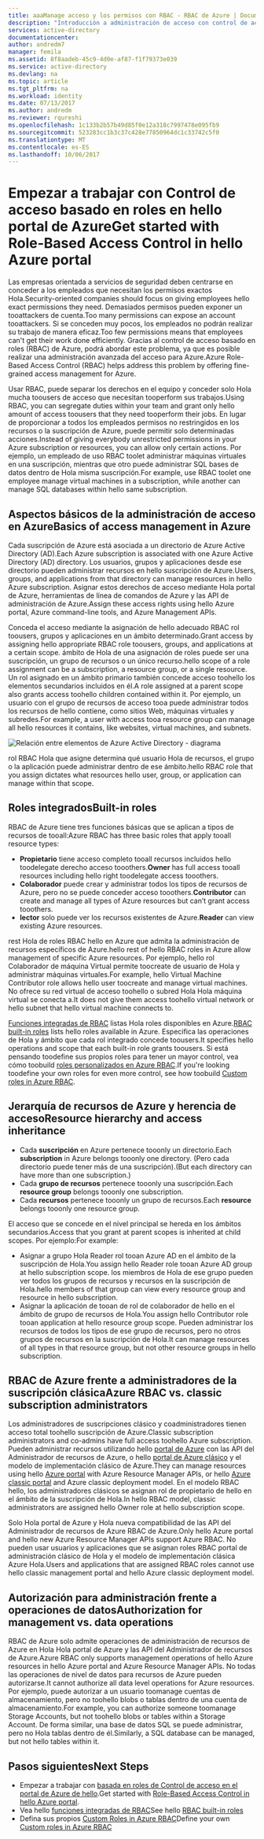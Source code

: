 ```yaml
---
title: aaaManage acceso y los permisos con RBAC - RBAC de Azure | Documentos de Microsoft
description: "Introducción a administración de acceso con control de acceso basado en roles de Azure en hello Portal de Azure. Utilizar los permisos de tooassign de asignaciones de rol en el directorio."
services: active-directory
documentationcenter: 
author: andredm7
manager: femila
ms.assetid: 8f8aadeb-45c9-4d0e-af87-f1f79373e039
ms.service: active-directory
ms.devlang: na
ms.topic: article
ms.tgt_pltfrm: na
ms.workload: identity
ms.date: 07/13/2017
ms.author: andredm
ms.reviewer: rqureshi
ms.openlocfilehash: 1c133b2b57b49d85f0e12a318c7997478e095fb9
ms.sourcegitcommit: 523283cc1b3c37c428e77850964dc1c33742c5f0
ms.translationtype: MT
ms.contentlocale: es-ES
ms.lasthandoff: 10/06/2017
---
```

# <a name="get-started-with-role-based-access-control-in-hello-azure-portal"></a><span data-ttu-id="545f6-104">Empezar a trabajar con Control de acceso basado en roles en hello portal de Azure</span><span class="sxs-lookup"><span data-stu-id="545f6-104">Get started with Role-Based Access Control in hello Azure portal</span></span>
<span data-ttu-id="545f6-105">Las empresas orientada a servicios de seguridad deben centrarse en conceder a los empleados que necesitan los permisos exactos Hola.</span><span class="sxs-lookup"><span data-stu-id="545f6-105">Security-oriented companies should focus on giving employees hello exact permissions they need.</span></span> <span data-ttu-id="545f6-106">Demasiados permisos pueden exponer un tooattackers de cuenta.</span><span class="sxs-lookup"><span data-stu-id="545f6-106">Too many permissions can expose an account tooattackers.</span></span> <span data-ttu-id="545f6-107">Si se conceden muy pocos, los empleados no podrán realizar su trabajo de manera eficaz.</span><span class="sxs-lookup"><span data-stu-id="545f6-107">Too few permissions means that employees can't get their work done efficiently.</span></span> <span data-ttu-id="545f6-108">Gracias al control de acceso basado en roles (RBAC) de Azure, podrá abordar este problema, ya que es posible realizar una administración avanzada del acceso para Azure.</span><span class="sxs-lookup"><span data-stu-id="545f6-108">Azure Role-Based Access Control (RBAC) helps address this problem by offering fine-grained access management for Azure.</span></span>

<span data-ttu-id="545f6-109">Usar RBAC, puede separar los derechos en el equipo y conceder solo Hola mucha toousers de acceso que necesitan tooperform sus trabajos.</span><span class="sxs-lookup"><span data-stu-id="545f6-109">Using RBAC, you can segregate duties within your team and grant only hello amount of access toousers that they need tooperform their jobs.</span></span> <span data-ttu-id="545f6-110">En lugar de proporcionar a todos los empleados permisos no restringidos en los recursos o la suscripción de Azure, puede permitir solo determinadas acciones.</span><span class="sxs-lookup"><span data-stu-id="545f6-110">Instead of giving everybody unrestricted permissions in your Azure subscription or resources, you can allow only certain actions.</span></span> <span data-ttu-id="545f6-111">Por ejemplo, un empleado de uso RBAC toolet administrar máquinas virtuales en una suscripción, mientras que otro puede administrar SQL bases de datos dentro de Hola misma suscripción.</span><span class="sxs-lookup"><span data-stu-id="545f6-111">For example, use RBAC toolet one employee manage virtual machines in a subscription, while another can manage SQL databases within hello same subscription.</span></span>

## <a name="basics-of-access-management-in-azure"></a><span data-ttu-id="545f6-112">Aspectos básicos de la administración de acceso en Azure</span><span class="sxs-lookup"><span data-stu-id="545f6-112">Basics of access management in Azure</span></span>
<span data-ttu-id="545f6-113">Cada suscripción de Azure está asociada a un directorio de Azure Active Directory (AD).</span><span class="sxs-lookup"><span data-stu-id="545f6-113">Each Azure subscription is associated with one Azure Active Directory (AD) directory.</span></span> <span data-ttu-id="545f6-114">Los usuarios, grupos y aplicaciones desde ese directorio pueden administrar recursos en hello suscripción de Azure.</span><span class="sxs-lookup"><span data-stu-id="545f6-114">Users, groups, and applications from that directory can manage resources in hello Azure subscription.</span></span> <span data-ttu-id="545f6-115">Asignar estos derechos de acceso mediante Hola portal de Azure, herramientas de línea de comandos de Azure y las API de administración de Azure.</span><span class="sxs-lookup"><span data-stu-id="545f6-115">Assign these access rights using hello Azure portal, Azure command-line tools, and Azure Management APIs.</span></span>

<span data-ttu-id="545f6-116">Conceda el acceso mediante la asignación de hello adecuado RBAC rol toousers, grupos y aplicaciones en un ámbito determinado.</span><span class="sxs-lookup"><span data-stu-id="545f6-116">Grant access by assigning hello appropriate RBAC role toousers, groups, and applications at a certain scope.</span></span> <span data-ttu-id="545f6-117">ámbito de Hola de una asignación de roles puede ser una suscripción, un grupo de recursos o un único recurso.</span><span class="sxs-lookup"><span data-stu-id="545f6-117">hello scope of a role assignment can be a subscription, a resource group, or a single resource.</span></span> <span data-ttu-id="545f6-118">Un rol asignado en un ámbito primario también concede acceso toohello los elementos secundarios incluidos en él.</span><span class="sxs-lookup"><span data-stu-id="545f6-118">A role assigned at a parent scope also grants access toohello children contained within it.</span></span> <span data-ttu-id="545f6-119">Por ejemplo, un usuario con el grupo de recursos de acceso tooa puede administrar todos los recursos de hello contiene, como sitios Web, máquinas virtuales y subredes.</span><span class="sxs-lookup"><span data-stu-id="545f6-119">For example, a user with access tooa resource group can manage all hello resources it contains, like websites, virtual machines, and subnets.</span></span>

![Relación entre elementos de Azure Active Directory - diagrama](./media/role-based-access-control-what-is/rbac_aad.png)

<span data-ttu-id="545f6-121">rol RBAC Hola que asigne determina qué usuario Hola de recursos, el grupo o la aplicación puede administrar dentro de ese ámbito.</span><span class="sxs-lookup"><span data-stu-id="545f6-121">hello RBAC role that you assign dictates what resources hello user, group, or application can manage within that scope.</span></span>

## <a name="built-in-roles"></a><span data-ttu-id="545f6-122">Roles integrados</span><span class="sxs-lookup"><span data-stu-id="545f6-122">Built-in roles</span></span>
<span data-ttu-id="545f6-123">RBAC de Azure tiene tres funciones básicas que se aplican a tipos de recursos de tooall:</span><span class="sxs-lookup"><span data-stu-id="545f6-123">Azure RBAC has three basic roles that apply tooall resource types:</span></span>

* <span data-ttu-id="545f6-124">**Propietario** tiene acceso completo tooall recursos incluidos hello toodelegate derecho acceso tooothers.</span><span class="sxs-lookup"><span data-stu-id="545f6-124">**Owner** has full access tooall resources including hello right toodelegate access tooothers.</span></span>
* <span data-ttu-id="545f6-125">**Colaborador** puede crear y administrar todos los tipos de recursos de Azure, pero no se puede conceder acceso tooothers.</span><span class="sxs-lookup"><span data-stu-id="545f6-125">**Contributor** can create and manage all types of Azure resources but can’t grant access tooothers.</span></span>
* <span data-ttu-id="545f6-126">**lector** solo puede ver los recursos existentes de Azure.</span><span class="sxs-lookup"><span data-stu-id="545f6-126">**Reader** can view existing Azure resources.</span></span>

<span data-ttu-id="545f6-127">rest Hola de roles RBAC hello en Azure que admita la administración de recursos específicos de Azure.</span><span class="sxs-lookup"><span data-stu-id="545f6-127">hello rest of hello RBAC roles in Azure allow management of specific Azure resources.</span></span> <span data-ttu-id="545f6-128">Por ejemplo, hello rol Colaborador de máquina Virtual permite toocreate de usuario de Hola y administrar máquinas virtuales.</span><span class="sxs-lookup"><span data-stu-id="545f6-128">For example, hello Virtual Machine Contributor role allows hello user toocreate and manage virtual machines.</span></span> <span data-ttu-id="545f6-129">No ofrece su red virtual de acceso toohello o subred Hola Hola máquina virtual se conecta a.</span><span class="sxs-lookup"><span data-stu-id="545f6-129">It does not give them access toohello virtual network or hello subnet that hello virtual machine connects to.</span></span> 

<span data-ttu-id="545f6-130">[Funciones integradas de RBAC](role-based-access-built-in-roles.md) listas Hola roles disponibles en Azure.</span><span class="sxs-lookup"><span data-stu-id="545f6-130">[RBAC built-in roles](role-based-access-built-in-roles.md) lists hello roles available in Azure.</span></span> <span data-ttu-id="545f6-131">Especifica las operaciones de Hola y ámbito que cada rol integrado concede toousers.</span><span class="sxs-lookup"><span data-stu-id="545f6-131">It specifies hello operations and scope that each built-in role grants toousers.</span></span> <span data-ttu-id="545f6-132">Si está pensando toodefine sus propios roles para tener un mayor control, vea cómo toobuild [roles personalizados en Azure RBAC](role-based-access-control-custom-roles.md).</span><span class="sxs-lookup"><span data-stu-id="545f6-132">If you're looking toodefine your own roles for even more control, see how toobuild [Custom roles in Azure RBAC](role-based-access-control-custom-roles.md).</span></span>

## <a name="resource-hierarchy-and-access-inheritance"></a><span data-ttu-id="545f6-133">Jerarquía de recursos de Azure y herencia de acceso</span><span class="sxs-lookup"><span data-stu-id="545f6-133">Resource hierarchy and access inheritance</span></span>
* <span data-ttu-id="545f6-134">Cada **suscripción** en Azure pertenece tooonly un directorio.</span><span class="sxs-lookup"><span data-stu-id="545f6-134">Each **subscription** in Azure belongs tooonly one directory.</span></span> <span data-ttu-id="545f6-135">(Pero cada directorio puede tener más de una suscripción).</span><span class="sxs-lookup"><span data-stu-id="545f6-135">(But each directory can have more than one subscription.)</span></span>
* <span data-ttu-id="545f6-136">Cada **grupo de recursos** pertenece tooonly una suscripción.</span><span class="sxs-lookup"><span data-stu-id="545f6-136">Each **resource group** belongs tooonly one subscription.</span></span>
* <span data-ttu-id="545f6-137">Cada **recursos** pertenece tooonly un grupo de recursos.</span><span class="sxs-lookup"><span data-stu-id="545f6-137">Each **resource** belongs tooonly one resource group.</span></span>

<span data-ttu-id="545f6-138">El acceso que se concede en el nivel principal se hereda en los ámbitos secundarios.</span><span class="sxs-lookup"><span data-stu-id="545f6-138">Access that you grant at parent scopes is inherited at child scopes.</span></span> <span data-ttu-id="545f6-139">Por ejemplo:</span><span class="sxs-lookup"><span data-stu-id="545f6-139">For example:</span></span>

* <span data-ttu-id="545f6-140">Asignar a grupo Hola Reader rol tooan Azure AD en el ámbito de la suscripción de Hola.</span><span class="sxs-lookup"><span data-stu-id="545f6-140">You assign hello Reader role tooan Azure AD group at hello subscription scope.</span></span> <span data-ttu-id="545f6-141">los miembros de Hola de ese grupo pueden ver todos los grupos de recursos y recursos en la suscripción de Hola.</span><span class="sxs-lookup"><span data-stu-id="545f6-141">hello members of that group can view every resource group and resource in hello subscription.</span></span>
* <span data-ttu-id="545f6-142">Asignar la aplicación de tooan de rol de colaborador de hello en el ámbito de grupo de recursos de Hola.</span><span class="sxs-lookup"><span data-stu-id="545f6-142">You assign hello Contributor role tooan application at hello resource group scope.</span></span> <span data-ttu-id="545f6-143">Pueden administrar los recursos de todos los tipos de ese grupo de recursos, pero no otros grupos de recursos en la suscripción de Hola.</span><span class="sxs-lookup"><span data-stu-id="545f6-143">It can manage resources of all types in that resource group, but not other resource groups in hello subscription.</span></span>

## <a name="azure-rbac-vs-classic-subscription-administrators"></a><span data-ttu-id="545f6-144">RBAC de Azure frente a administradores de la suscripción clásica</span><span class="sxs-lookup"><span data-stu-id="545f6-144">Azure RBAC vs. classic subscription administrators</span></span>
<span data-ttu-id="545f6-145">Los administradores de suscripciones clásico y coadministradores tienen acceso total toohello suscripción de Azure.</span><span class="sxs-lookup"><span data-stu-id="545f6-145">Classic subscription administrators and co-admins have full access toohello Azure subscription.</span></span> <span data-ttu-id="545f6-146">Pueden administrar recursos utilizando hello [portal de Azure](https://portal.azure.com) con las API del Administrador de recursos de Azure, o hello [portal de Azure clásico](https://manage.windowsazure.com) y el modelo de implementación clásico de Azure.</span><span class="sxs-lookup"><span data-stu-id="545f6-146">They can manage resources using hello [Azure portal](https://portal.azure.com) with Azure Resource Manager APIs, or hello [Azure classic portal](https://manage.windowsazure.com) and Azure classic deployment model.</span></span> <span data-ttu-id="545f6-147">En el modelo RBAC hello, los administradores clásicos se asignan rol de propietario de hello en el ámbito de la suscripción de Hola.</span><span class="sxs-lookup"><span data-stu-id="545f6-147">In hello RBAC model, classic administrators are assigned hello Owner role at hello subscription scope.</span></span>

<span data-ttu-id="545f6-148">Solo Hola portal de Azure y Hola nueva compatibilidad de las API del Administrador de recursos de Azure RBAC de Azure.</span><span class="sxs-lookup"><span data-stu-id="545f6-148">Only hello Azure portal and hello new Azure Resource Manager APIs support Azure RBAC.</span></span> <span data-ttu-id="545f6-149">No pueden usar usuarios y aplicaciones que se asignan roles RBAC portal de administración clásico de Hola y el modelo de implementación clásica Azure Hola.</span><span class="sxs-lookup"><span data-stu-id="545f6-149">Users and applications that are assigned RBAC roles cannot use hello classic management portal and hello Azure classic deployment model.</span></span>

## <a name="authorization-for-management-vs-data-operations"></a><span data-ttu-id="545f6-150">Autorización para administración frente a operaciones de datos</span><span class="sxs-lookup"><span data-stu-id="545f6-150">Authorization for management vs. data operations</span></span>
<span data-ttu-id="545f6-151">RBAC de Azure solo admite operaciones de administración de recursos de Azure en Hola Hola portal de Azure y las API del Administrador de recursos de Azure.</span><span class="sxs-lookup"><span data-stu-id="545f6-151">Azure RBAC only supports management operations of hello Azure resources in hello Azure portal and Azure Resource Manager APIs.</span></span> <span data-ttu-id="545f6-152">No todas las operaciones de nivel de datos para recursos de Azure pueden autorizarse.</span><span class="sxs-lookup"><span data-stu-id="545f6-152">It cannot authorize all data level operations for Azure resources.</span></span> <span data-ttu-id="545f6-153">Por ejemplo, puede autorizar a un usuario toomanage cuentas de almacenamiento, pero no toohello blobs o tablas dentro de una cuenta de almacenamiento.</span><span class="sxs-lookup"><span data-stu-id="545f6-153">For example, you can authorize someone toomanage Storage Accounts, but not toohello blobs or tables within a Storage Account.</span></span> <span data-ttu-id="545f6-154">De forma similar, una base de datos SQL se puede administrar, pero no Hola tablas dentro de él.</span><span class="sxs-lookup"><span data-stu-id="545f6-154">Similarly, a SQL database can be managed, but not hello tables within it.</span></span>

## <a name="next-steps"></a><span data-ttu-id="545f6-155">Pasos siguientes</span><span class="sxs-lookup"><span data-stu-id="545f6-155">Next Steps</span></span>
* <span data-ttu-id="545f6-156">Empezar a trabajar con [basada en roles de Control de acceso en el portal de Azure de hello](role-based-access-control-configure.md).</span><span class="sxs-lookup"><span data-stu-id="545f6-156">Get started with [Role-Based Access Control in hello Azure portal](role-based-access-control-configure.md).</span></span>
* <span data-ttu-id="545f6-157">Vea hello [funciones integradas de RBAC](role-based-access-built-in-roles.md)</span><span class="sxs-lookup"><span data-stu-id="545f6-157">See hello [RBAC built-in roles](role-based-access-built-in-roles.md)</span></span>
* <span data-ttu-id="545f6-158">Defina sus propios [Custom Roles in Azure RBAC](role-based-access-control-custom-roles.md)</span><span class="sxs-lookup"><span data-stu-id="545f6-158">Define your own [Custom roles in Azure RBAC](role-based-access-control-custom-roles.md)</span></span>
